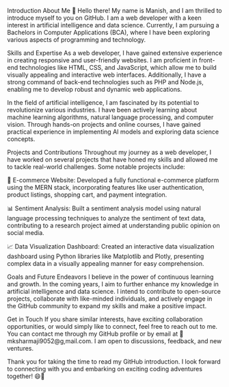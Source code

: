 






Introduction
About Me
👋 Hello there! My name is Manish, and I am thrilled to introduce myself to you on GitHub. I am a web developer with a keen interest in artificial intelligence and data science. Currently, I am pursuing a Bachelors in Computer Applications (BCA), where I have been exploring various aspects of programming and technology.

Skills and Expertise
As a web developer, I have gained extensive experience in creating responsive and user-friendly websites. I am proficient in front-end technologies like HTML, CSS, and JavaScript, which allow me to build visually appealing and interactive web interfaces. Additionally, I have a strong command of back-end technologies such as PHP and Node.js, enabling me to develop robust and dynamic web applications.

In the field of artificial intelligence, I am fascinated by its potential to revolutionize various industries. I have been actively learning about machine learning algorithms, natural language processing, and computer vision. Through hands-on projects and online courses, I have gained practical experience in implementing AI models and exploring data science concepts.

Projects and Contributions
Throughout my journey as a web developer, I have worked on several projects that have honed my skills and allowed me to tackle real-world challenges. Some notable projects include:

🛒 E-commerce Website: Developed a fully functional e-commerce platform using the MERN stack, incorporating features like user authentication, product listings, shopping cart, and payment integration.

📊 Sentiment Analysis: Built a sentiment analysis model using natural language processing techniques to analyze the sentiment of text data, contributing to a research project aimed at understanding public opinion on social media.

📈 Data Visualization Dashboard: Created an interactive data visualization dashboard using Python libraries like Matplotlib and Plotly, presenting complex data in a visually appealing manner for easy comprehension.

Goals and Future Endeavors
I believe in the power of continuous learning and growth. In the coming years, I aim to further enhance my knowledge in artificial intelligence and data science. I intend to contribute to open-source projects, collaborate with like-minded individuals, and actively engage in the GitHub community to expand my skills and make a positive impact.

Get in Touch
If you share similar interests, have exciting collaboration opportunities, or would simply like to connect, feel free to reach out to me. You can contact me through my GitHub profile or by email at 📧 mksharmaji9052@g,mail.com. I am open to discussions, feedback, and new ventures.

Thank you for taking the time to read my GitHub introduction. I look forward to connecting with you and embarking on exciting coding adventures together! 😄🚀
